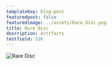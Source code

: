 ```yaml
---
templateKey: blog-post
featuredpost: false
featuredimage: ../assets/Rare_Disc.png
title: Rare Disc
description: Artifacts
testfield: 216
---
```

![Rare Disc](../assets/Rare_Disc.png)
